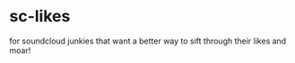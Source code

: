 sc-likes
========

for soundcloud junkies that want a better way to sift through their likes and moar! 
